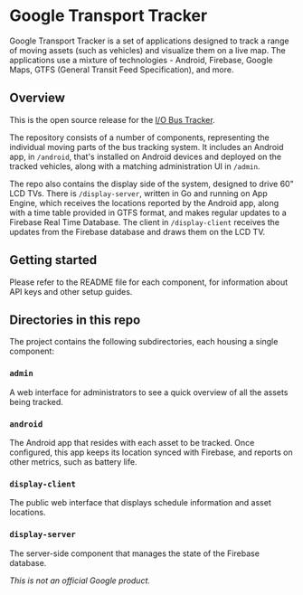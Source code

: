 Google Transport Tracker
========================

Google Transport Tracker is a set of applications designed to track a
range of moving assets (such as vehicles) and visualize them on a live map. The
applications use a mixture of technologies - Android, Firebase,
Google Maps, GTFS (General Transit Feed Specification), and more.

## Overview

This is the open source release for the 
[I/O Bus Tracker](https://io-bus-tracker.appspot.com/).

The repository consists of a number of components, representing the individual
moving parts of the bus tracking system. It includes an Android app,
in `/android`, that's installed on Android devices and deployed on the tracked
vehicles, along with a matching administration UI in `/admin`.

The repo also contains the display side of the system, designed to drive 60"
LCD TVs. There is `/display-server`, written in Go and running on App Engine,
which receives the locations reported by the Android app, along with a time
table provided in GTFS format, and makes regular updates to a Firebase Real Time
Database. The client in `/display-client` receives the updates from the
Firebase database and draws them on the LCD TV.

## Getting started

Please refer to the README file for each component, for information about
API keys and other setup guides.

## Directories in this repo

The project contains the following subdirectories, each housing
a single component:

### `admin`

A web interface for administrators to see a quick overview of all the
assets being tracked.

### `android`

The Android app that resides with each asset to be tracked.
Once configured, this app keeps its location synced with Firebase, and reports
on other metrics, such as battery life.

### `display-client`

The public web interface that displays schedule information and asset
locations.

### `display-server`

The server-side component that manages the state of the Firebase database.

*This is not an official Google product.*
